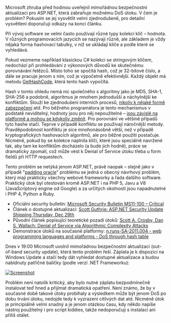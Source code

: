 <!-- dcterms:identifier = aspnetcz#361 -->
<!-- dcterms:title = Nainstalujte si mimořádnou bezpečnostní aktualizaci pro ASP.NET -->
<!-- dcterms:abstract = Microsoft zhruba před hodinou uveřejnil mimořádnou bezpečnostní aktualizaci pro ASP.NET, která zabraňuje možnému DoS útoku. -->
<!-- np9:categoryId = 2 -->
<!-- x4w:category = Bezpečnost -->
<!-- np9:authorId = 1 -->
<!-- np9:authorEmail = michal.valasek@altairis.cz -->
<!-- dcterms:creator = Michal Altair Valášek -->
<!-- dcterms:created = 2011-12-29T21:14:30.587+01:00 -->
<!-- dcterms:dateAccepted = 2011-12-29T21:14:33+01:00 -->
<!-- x4w:pictureWidth = 150 -->
<!-- x4w:pictureHeight = 150 -->
<!-- x4w:pictureUrl = /perex-pictures/20111229-nainstalujte-si-mimoradnou-bezpecnostni-aktualizaci-pro-asp-net.png -->

Microsoft zhruba před hodinou uveřejnil mimořádnou bezpečnostní aktualizaci pro ASP.NET, která zabraňuje možnému DoS útoku. V čem je problém? Pokusím se jej vysvětlit velmi zjednodušeně, pro detailní vysvětlení doporučuji odkazy na konci článku.

Při vývoj software se velmi často používají různé typy kolekcí klíč – hodnota. V různých programovacích jazycích se nazývají různě, ale základem je vždy nějaká forma hashovací tabulky, v níž se ukládají klíče a podle které se vyhledává. 

Pokud vezmeme například klasickou C# kolekci se stringovým klíčem, nedochází při prohledávání z výkonových důvodů ke skutečnému porovnávání řetězců. Místo toho se spočítá hash, což je 32-bitové číslo, a dále se pracuje jenom s ním, což je výpočetně efektivnější. Každý objekt má metodu [GetHashCode](http://msdn.microsoft.com/en-us/library/system.object.gethashcode.aspx), která tento hash vypočítá. 

Hash v tomto ohledu nemá nic společného s algoritmy jako je MD5, SHA-1, SHA-256 a podobně, algoritmus je mnohem jednodušší a náchylnější ke konfliktům. Slouží ke zjednodušení interních procesů, [nikoliv k nějaké formě zabezpečení](http://blogs.msdn.com/b/ericlippert/archive/2005/10/24/482447.aspx) atd. Pro běžného programátora je tento mechanismus v podstatě neviditelný, hodnoty jsou pro něj nepoužitelné – [jsou závislé na platformě a mohou se kdykoliv změnit](http://blogs.msdn.com/b/ericlippert/archive/2011/07/15/the-curious-property-revealed.aspx). Pro porovnání ve většině případů tyto hashe stačí. Teprve v případě konfliktu se používají náročnější metody. Pravděpodobnost konfliktu je sice mnohonásobně větší, než v případě kryptografických hashovacích algoritmů, ale pro běžné použití postačuje. Nicméně, pokud by se kolekce naplnila klíči, které jsou speciálně navržené tak, aby tam ke konfliktům docházelo (a bude jich hodně), práce se dramaticky zpomalí, což může vést k Denial of Service útoku třeba u form fieldů při HTTP requestech. 

Tento problém se netýká jenom ASP.NET, právě naopak – stejně jako v případě "[padding oracle](http://www.aspnet.cz/articles/303-padding-oracle-chyba-v-asp-net-o-co-vlastne-slo)" problému se jedná o obecný návrhový problém, který mají prakticky všechny webové frameworky a řada dalšího software. Praktický útok byl otestován kromě ASP.NET i na PHP 5, Javu a V8 (JavaScriptový engine od Google) a za určitých okolností jsou napadnutelné i PHP 4, Python a Ruby.

*   Oficiální security bulletin: [Microsoft Security Bulletin MS11-100 – Critical](http://technet.microsoft.com/en-us/security/bulletin/ms11-100)
*   Článek o dostupné aktualizaci: [Scott Guthrie: ASP.NET Security Update Shipping Thursday, Dec 29th](http://weblogs.asp.net/scottgu/archive/2011/12/28/asp-net-security-update-shipping-thursday-dec-29th.aspx)
*   Původní článek popisující teoretické pozadí útoků: [Scott A. Crosby, Dan S. Wallach: Denial of Service via Algorithmic Complexity Attacks](http://www.cs.rice.edu/~scrosby/hash/CrosbyWallach_UsenixSec2003.pdf)
*   Demonstrace útoků na současné platformy: [n.runs-SA-2011.004 - web programming languages and platforms - DoS through hash table](http://www.nruns.com/_downloads/advisory28122011.pdf) 

Dnes v 19:00 Microsoft uvolnil mimořádnou bezpečnostní aktualizaci (out-of-band security update), která tento problém řeší. Záplata je k dispozici na Windows Update a stačí tedy dát vyhledat dostupné aktualizace a budou nabídnuty patřičné balíčky (podle verzí .NET Frameworku):

[![Screenshot](https://www.cdn.altairis.cz/Blog/2011/20111229-oobsecurityupdate_thumb.png "Windows Update: záplaty pro .NET 3.5 a 4.0 na Windows 2008 R2")](https://www.cdn.altairis.cz/Blog/2011/20111229-oobsecurityupdate_2.png)

Problém není natolik kritický, aby bylo nutné záplatu bezpodmínečně instalovat teď hned a přijímat dramatická opatření. Není známo, že by v současné době takové útoky probíhaly a výsledkem může být jenom DoS po dobu trvání útoku, nedojde tedy k vyzrazení citlivých dat atd. Nicméně útok je principiálně velmi snadný a je jenom otázkou času, kdy někdo napíše nástroj použitelný i pro script kiddies, takže nedoporučuji s instalací ani příliš otálet.